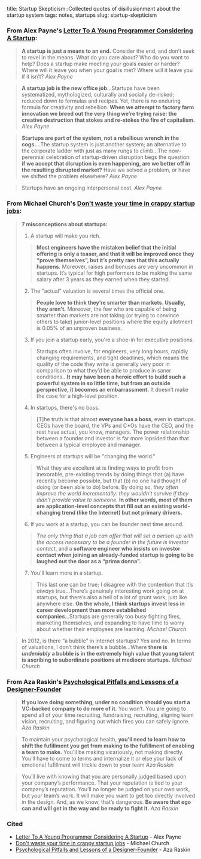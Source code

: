 title: Startup Skepticism::Collected quotes of disillusionment about the startup system
tags: notes, startups
slug: startup-skepticism

### From Alex Payne's [Letter To A Young Programmer Considering A Startup](http://al3x.net/2013/05/23/letter-to-a-young-programmer.html):

> **A startup is just a means to an end.** Consider the end, and don’t seek to revel in the means. What do you care about? Who do you want to help? Does a startup make meeting your goals easier or harder? Where will it leave you when your goal is met? Where will it leave you if it isn’t? <cite>Alex Payne</cite>

> **A startup job is the new office job**...Startups have been systematized, mythologized, culturally and socially de-risked; reduced down to formulas and recipes. Yet, there is no enduring formula for creativity and rebellion. **When we attempt to factory farm innovation we breed out the very thing we’re trying raise: the creative destruction that stokes and re-stokes the fire of capitalism.** <cite>Alex Payne</cite>

> **Startups are part of the system, not a rebellious wrench in the cogs.**...The startup system is just another system; an alternative to the corporate ladder with just as many rungs to climb...The now-perennial celebration of startup-driven disruption begs the question: **if we accept that disruption is even happening, are we better off in the resulting disrupted market?** Have we solved a problem, or have we shifted the problem elsewhere? <cite>Alex Payne</cite>

> Startups have an ongoing interpersonal cost. <cite>Alex Payne</cite>

### From Michael Church's [Don't waste your time in crappy startup jobs](http://michaelochurch.wordpress.com/2012/07/08/dont-waste-your-time-in-crappy-startup-jobs/):

> **7 misconceptions about startups:**
>
> 1. A startup will make you rich. 
> > **Most engineers have the mistaken belief that the initial offering is only a teaser, and that it will be improved once they “prove themselves”, but it’s pretty rare that this actually happens.** Moreover, raises and bonuses are very uncommon in startups. It’s typical for high performers to be making the same salary after 3 years as they earned when they started.
> 2. The "actual" valuation is several times the official one.
> > **People love to think they’re smarter than markets. Usually, they aren’t.** Moreover, the few who are capable of being smarter than markets are not taking (or trying to convince others to take) junior-level positions where the equity allotment is 0.05% of an unproven business. 
> 3. If you join a startup early, you're a shoe-in for executive positions.
> > Startups often involve, for engineers, very long hours, rapidly changing requirements, and tight deadlines, which means the quality of the code they write is generally very poor in comparison to what they’d be able to produce in saner conditions...**It may have been a heroic effort to build such a powerful system in so little time, but from an outside perspective, it becomes an embarrassment.** It doesn’t make the case for a high-level position.
> 4. In startups, there's no boss.
> > \[T\]he truth is that almost **everyone has a boss**, even in startups. CEOs have the board, the VPs and C\*Os have the CEO, and the rest have actual, you know, managers.
> > The power relationship between a founder and investor is far more lopsided than that between a typical employee and manager.
> 5. Engineers at startups will be "changing the world."
> >  What they are excellent at is finding ways to profit from inexorable, pre-existing trends by doing things that (a) have recently become possible, but that (b) no one had thought of doing (or been able to do) before. By doing so, *they often improve the world incrementally: they wouldn’t survive if they didn’t provide value to someone.* **In other words, most of them are application-level concepts that fill out an existing world-changing trend (like the Internet) but not primary drivers.**
> 6. If you work at a startup, you can be founder next time around.
> > *The only thing that a job can offer that will set a person up with the access necessary to be a founder in the future is investor contact*, and a **software engineer who insists on investor contact when joining an already-funded startup is going to be laughed out the door as a “prima donna”.**
> 7. You'll learn more in a startup.
> > This last one can be true; I disagree with the contention that it’s *always* true...There’s genuinely interesting work going on at startups, but there’s also a hell of a lot of grunt work, just like anywhere else. **On the whole, I think startups invest less in career development than more established companies**...Startups are generally too busy fighting fires, marketing themselves, and expanding to have time to worry about whether their employees are learning. 
> <cite>Michael Church</cite>

> In 2012, is there “a bubble” in internet startups? Yes and no. In terms of valuations, I don’t think there’s a bubble...Where **there is *undeniably* a bubble is in the extremely high value that young talent is ascribing to subordinate positions at mediocre startups.** <cite>Michael Church</cite>

### From Aza Raskin's [Psychological Pitfalls and Lessons of a Designer-Founder](http://www.azarask.in/blog/post/psychological-pitfalls-and-lessons-of-a-designer-founder/)

> **If you love doing something, under no condition should you start a VC-backed company to do more of it.** You won’t. You are going to spend all of your time recruiting, fundraising, recruiting, aligning team vision, recruiting, and figuring out which fires you can safely ignore. <cite>Aza Raskin</cite>

> To maintain your psychological health, **you’ll need to learn how to shift the fufillment you get from making to the fufillment of enabling a team to make.** You’ll be making vicariously, not making directly. You’ll have to come to terms and internalize it or else your lack of emotional fufillment will trickle down to your team <cite>Aza Raskin</cite>

> You’ll live with knowing that you are personally judged based upon your company’s performance. That your reputation is tied to your company’s reputation. You’ll no longer be judged on your own work, but your team’s work. It will make you want to get too directly involved in the design. And, as we know, that’s dangerous. **Be aware that ego can and will get in the way and be ready to fight it.** <cite>Aza Raskin</cite>

### Cited
- [Letter To A Young Programmer Considering A Startup](http://al3x.net/2013/05/23/letter-to-a-young-programmer.html) - Alex Payne
- [Don't waste your time in crappy startup jobs](http://michaelochurch.wordpress.com/2012/07/08/dont-waste-your-time-in-crappy-startup-jobs/) - Michael Church
- [Psychological Pitfalls and Lessons of a Designer-Founder](http://www.azarask.in/blog/post/psychological-pitfalls-and-lessons-of-a-designer-founder/) - Aza Raskin


